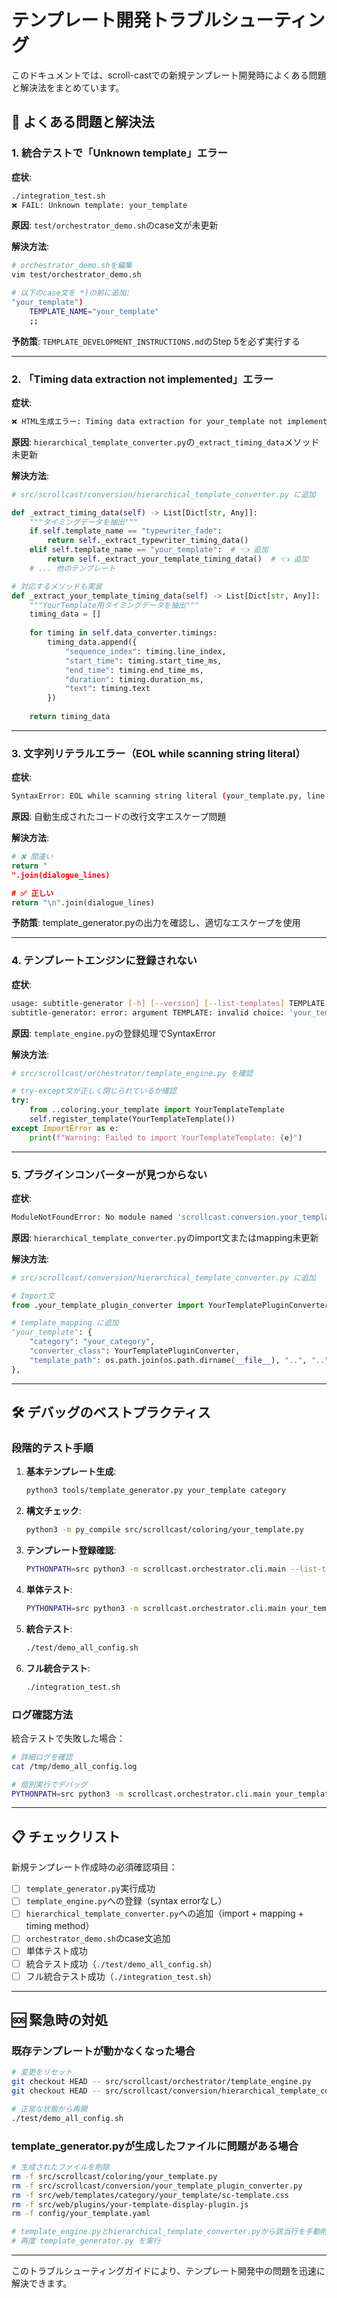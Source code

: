 # テンプレート開発トラブルシューティング

このドキュメントでは、scroll-castでの新規テンプレート開発時によくある問題と解決法をまとめています。

## 🔧 よくある問題と解決法

### 1. 統合テストで「Unknown template」エラー

**症状**:
```bash
./integration_test.sh
❌ FAIL: Unknown template: your_template
```

**原因**: `test/orchestrator_demo.sh`のcase文が未更新

**解決方法**:
```bash
# orchestrator_demo.shを編集
vim test/orchestrator_demo.sh

# 以下のcase文を *)の前に追加:
"your_template")
    TEMPLATE_NAME="your_template"
    ;;
```

**予防策**: `TEMPLATE_DEVELOPMENT_INSTRUCTIONS.md`のStep 5を必ず実行する

---

### 2. 「Timing data extraction not implemented」エラー

**症状**:
```bash
❌ HTML生成エラー: Timing data extraction for your_template not implemented
```

**原因**: `hierarchical_template_converter.py`の`_extract_timing_data`メソッド未更新

**解決方法**:
```python
# src/scrollcast/conversion/hierarchical_template_converter.py に追加

def _extract_timing_data(self) -> List[Dict[str, Any]]:
    """タイミングデータを抽出"""
    if self.template_name == "typewriter_fade":
        return self._extract_typewriter_timing_data()
    elif self.template_name == "your_template":  # 👈 追加
        return self._extract_your_template_timing_data()  # 👈 追加
    # ... 他のテンプレート

# 対応するメソッドも実装
def _extract_your_template_timing_data(self) -> List[Dict[str, Any]]:
    """YourTemplate用タイミングデータを抽出"""
    timing_data = []
    
    for timing in self.data_converter.timings:
        timing_data.append({
            "sequence_index": timing.line_index,
            "start_time": timing.start_time_ms,
            "end_time": timing.end_time_ms,
            "duration": timing.duration_ms,
            "text": timing.text
        })
    
    return timing_data
```

---

### 3. 文字列リテラルエラー（EOL while scanning string literal）

**症状**:
```bash
SyntaxError: EOL while scanning string literal (your_template.py, line 78)
```

**原因**: 自動生成されたコードの改行文字エスケープ問題

**解決方法**:
```python
# ❌ 間違い
return "
".join(dialogue_lines)

# ✅ 正しい
return "\n".join(dialogue_lines)
```

**予防策**: template_generator.pyの出力を確認し、適切なエスケープを使用

---

### 4. テンプレートエンジンに登録されない

**症状**:
```bash
usage: subtitle-generator [-h] [--version] [--list-templates] TEMPLATE ...
subtitle-generator: error: argument TEMPLATE: invalid choice: 'your_template' (choose from ...)
```

**原因**: `template_engine.py`の登録処理でSyntaxError

**解決方法**:
```python
# src/scrollcast/orchestrator/template_engine.py を確認

# try-except文が正しく閉じられているか確認
try:
    from ..coloring.your_template import YourTemplateTemplate
    self.register_template(YourTemplateTemplate())
except ImportError as e:
    print(f"Warning: Failed to import YourTemplateTemplate: {e}")
```

---

### 5. プラグインコンバーターが見つからない

**症状**:
```bash
ModuleNotFoundError: No module named 'scrollcast.conversion.your_template_plugin_converter'
```

**原因**: `hierarchical_template_converter.py`のimport文またはmapping未更新

**解決方法**:
```python
# src/scrollcast/conversion/hierarchical_template_converter.py に追加

# Import文
from .your_template_plugin_converter import YourTemplatePluginConverter

# template_mapping に追加
"your_template": {
    "category": "your_category",
    "converter_class": YourTemplatePluginConverter,
    "template_path": os.path.join(os.path.dirname(__file__), "..", "..", "web", "templates", "your_category", "your_template")
},
```

---

## 🛠️ デバッグのベストプラクティス

### 段階的テスト手順

1. **基本テンプレート生成**:
   ```bash
   python3 tools/template_generator.py your_template category
   ```

2. **構文チェック**:
   ```bash
   python3 -m py_compile src/scrollcast/coloring/your_template.py
   ```

3. **テンプレート登録確認**:
   ```bash
   PYTHONPATH=src python3 -m scrollcast.orchestrator.cli.main --list-templates | grep your_template
   ```

4. **単体テスト**:
   ```bash
   PYTHONPATH=src python3 -m scrollcast.orchestrator.cli.main your_template "Test" --output test.html
   ```

5. **統合テスト**:
   ```bash
   ./test/demo_all_config.sh
   ```

6. **フル統合テスト**:
   ```bash
   ./integration_test.sh
   ```

### ログ確認方法

統合テストで失敗した場合：
```bash
# 詳細ログを確認
cat /tmp/demo_all_config.log

# 個別実行でデバッグ
PYTHONPATH=src python3 -m scrollcast.orchestrator.cli.main your_template "Debug text" --preset default
```

---

## 📋 チェックリスト

新規テンプレート作成時の必須確認項目：

- [ ] `template_generator.py`実行成功
- [ ] `template_engine.py`への登録（syntax errorなし）
- [ ] `hierarchical_template_converter.py`への追加（import + mapping + timing method）
- [ ] `orchestrator_demo.sh`のcase文追加
- [ ] 単体テスト成功
- [ ] 統合テスト成功（`./test/demo_all_config.sh`）
- [ ] フル統合テスト成功（`./integration_test.sh`）

---

## 🆘 緊急時の対処

### 既存テンプレートが動かなくなった場合

```bash
# 変更をリセット
git checkout HEAD -- src/scrollcast/orchestrator/template_engine.py
git checkout HEAD -- src/scrollcast/conversion/hierarchical_template_converter.py

# 正常な状態から再開
./test/demo_all_config.sh
```

### template_generator.pyが生成したファイルに問題がある場合

```bash
# 生成されたファイルを削除
rm -f src/scrollcast/coloring/your_template.py
rm -f src/scrollcast/conversion/your_template_plugin_converter.py
rm -f src/web/templates/category/your_template/sc-template.css
rm -f src/web/plugins/your-template-display-plugin.js
rm -f config/your_template.yaml

# template_engine.pyとhierarchical_template_converter.pyから該当行を手動削除
# 再度 template_generator.py を実行
```

---

このトラブルシューティングガイドにより、テンプレート開発中の問題を迅速に解決できます。